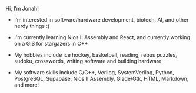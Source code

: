 Hi, I’m Jonah!
- I’m interested in software/hardware development, biotech, AI, and other nerdy things :)
- I'm currently learning Nios II Assembly and React, and currently working on a GIS for stargazers in C++
- My hobbies include ice hockey, basketball, reading, rebus puzzles, sudoku, crosswords, writing software and building hardware

- My software skills include C/C++, Verilog, SystemVerilog, Python, PostgreSQL, Supabase, Nios II Assembly, Glade/Gtk, HTML, Markdown, and more!

<!---
jonahdiamond/jonahdiamond is a ✨ special ✨ repository because its `README.md` (this file) appears on your GitHub profile.
You can click the Preview link to take a look at your changes.
--->
